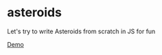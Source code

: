 asteroids
=========

Let's try to write Asteroids from scratch in JS for fun

[Demo](http://tthieman.github.io/asteroids)
